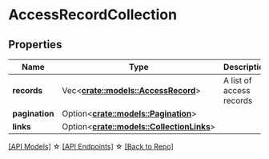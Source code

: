 # AccessRecordCollection

## Properties

Name | Type | Description | Notes
------------ | ------------- | ------------- | -------------
**records** | Vec<**[crate::models::AccessRecord](AccessRecord.md)**> | A list of access records | 
**pagination** | Option<[**crate::models::Pagination**](Pagination.md)> |  | [optional]
**links** | Option<[**crate::models::CollectionLinks**](CollectionLinks.md)> |  |

[[API Models]](./README.md#documentation-for-models) ☆ [[API Endpoints]](./README.md#documentation-for-api-endpoints) ☆ [[Back to Repo]](./README.md)


